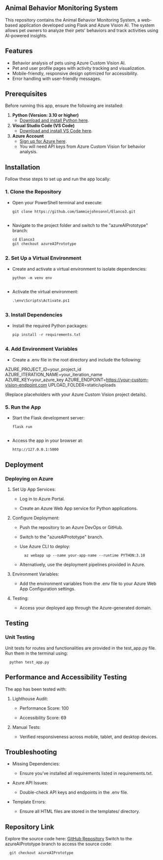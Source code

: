 ## **Animal Behavior Monitoring System**

This repository contains the Animal Behavior Monitoring System, a web-based application developed using Flask and Azure Vision AI. The system allows pet owners to analyze their pets' behaviors and track activities using AI-powered insights.

## **Features**

- Behavior analysis of pets using Azure Custom Vision AI.
- Pet and user profile pages with activity tracking and visualization.
- Mobile-friendly, responsive design optimized for accessibility.
- Error handling with user-friendly messages.

## **Prerequisites**

Before running this app, ensure the following are installed:

1. **Python (Version: 3.10 or higher)**
   - [Download and install Python here](https://www.python.org/downloads/).
2. **Visual Studio Code (VS Code)**
   - [Download and install VS Code here](https://code.visualstudio.com/).
3. **Azure Account**
   - [Sign up for Azure here](https://azure.microsoft.com/en-us/free/).
   - You will need API keys from Azure Custom Vision for behavior analysis.

## **Installation**

Follow these steps to set up and run the app locally:

### **1. Clone the Repository**

- Open your PowerShell terminal and execute:

      git clone https://github.com/Sammiejohnsonnl/Elanco3.git
##

- Navigate to the project folder and switch to the "azureAIPrototype" branch:

      cd Elanco3
      git checkout azureAIPrototype
##

### **2. Set Up a Virtual Environment**

- Create and activate a virtual environment to isolate dependencies:

      python -m venv env
##

- Activate the virtual environment:

      .\env\Scripts\Activate.ps1
##

### **3. Install Dependencies**

- Install the required Python packages:

      pip install -r requirements.txt
##

### **4. Add Environment Variables**

- Create a .env file in the root directory and include the following:

AZURE_PROJECT_ID=your_project_id
AZURE_ITERATION_NAME=your_iteration_name
AZURE_KEY=your_azure_key
AZURE_ENDPOINT=https://your-custom-vision-endpoint.com
UPLOAD_FOLDER=static/uploads

(Replace placeholders with your Azure Custom Vision project details).

### **5. Run the App**

- Start the Flask development server:

      flask run
##

- Access the app in your browser at:

      http://127.0.0.1:5000
##

## **Deployment**

### **Deploying on Azure**

1. Set Up App Services:

   - Log in to Azure Portal.

   - Create an Azure Web App service for Python applications.

2. Configure Deployment:

   - Push the repository to an Azure DevOps or GitHub.
   - Switch to the "azureAIPrototype" branch.
   - Use Azure CLI to deploy:

           az webapp up --name your-app-name --runtime PYTHON:3.10

   - Alternatively, use the deployment pipelines provided in Azure.

3. Environment Variables:

   - Add the environment variables from the .env file to your Azure Web App Configuration settings.

4. Testing:

   - Access your deployed app through the Azure-generated domain.

## **Testing**

### **Unit Testing**

Unit tests for routes and functionalities are provided in the test_app.py file. Run them in the terminal using:

      python test_app.py
##

## **Performance and Accessibility Testing**

The app has been tested with:

1. Lighthouse Audit:

   - Performance Score: 100

   - Accessibility Score: 69

2. Manual Tests:

   - Verified responsiveness across mobile, tablet, and desktop devices.

## **Troubleshooting**

- Missing Dependencies:

  - Ensure you’ve installed all requirements listed in requirements.txt.

- Azure API Issues:

  - Double-check API keys and endpoints in the .env file.

- Template Errors:

  - Ensure all HTML files are stored in the templates/ directory.

## **Repository Link**

Explore the source code here: [GitHub Repository](https://github.com/Sammiejohnsonnl/Elanco3.git)
Switch to the azureAIPrototype branch to access the source code:

      git checkout azureAIPrototype
##

